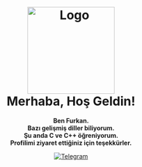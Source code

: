 <h1 align="center">
  <br>
  <img src="https://te.legra.ph/file/3fc47ac30d89895a213f3.jpg" alt="Logo" width="200">
  <br>
  Merhaba, Hoş Geldin!
  <br>
</h1>

<p align="center">
  <b>Ben Furkan.</b><br>
  <b>Bazı gelişmiş diller biliyorum.</b><br>
  <b>Şu anda C ve C++ öğreniyorum.</b><br>
  <b>Profilimi ziyaret ettiğiniz için teşekkürler.</b>
</p>

<p align="center">
  <a href="https://t.me/FurqanGod">
    <img alt="Telegram" src="https://img.shields.io/badge/-Telegram-2CA5E0?style=for-the-badge&logo=telegram&logoColor=white">
  </a>
</p>
